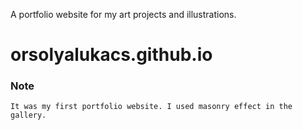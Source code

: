 A portfolio website for my art projects and illustrations.

# orsolyalukacs.github.io

### Note
```
It was my first portfolio website. I used masonry effect in the gallery.
```
